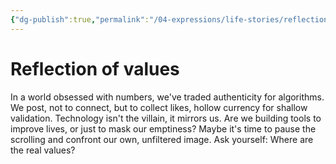 ```yaml
---
{"dg-publish":true,"permalink":"/04-expressions/life-stories/reflection-of-values/","title":"Reflection of values","tags":["personal","short","writings"]}
---
```



# Reflection of values

In a world obsessed with numbers, we've traded authenticity for algorithms. We post, not to connect, but to collect likes, hollow currency for shallow validation. Technology isn't the villain, it mirrors us. Are we building tools to improve lives, or just to mask our emptiness? Maybe it's time to pause the scrolling and confront our own, unfiltered image. Ask yourself: Where are the real values?
